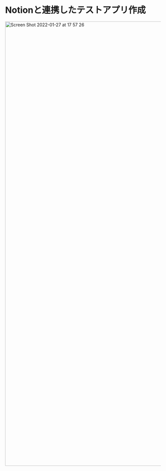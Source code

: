 # Notionと連携したテストアプリ作成

<img width="1440" alt="Screen Shot 2022-01-27 at 17 57 26" src="https://user-images.githubusercontent.com/38880175/151325630-4ef2f04d-5b47-4155-a507-74aa32443275.png">
